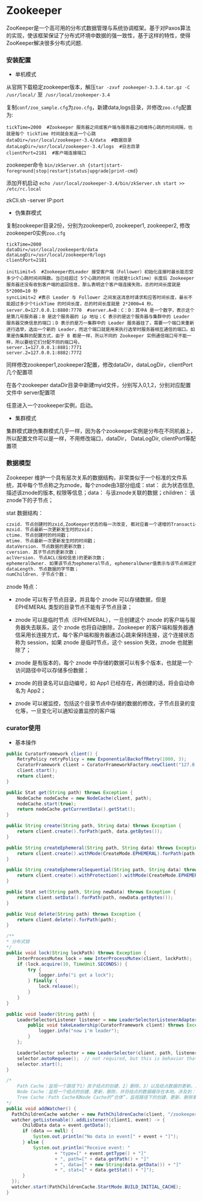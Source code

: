 # Zookeeper

ZooKeeper是一个高可用的分布式数据管理与系统协调框架。基于对Paxos算法的实现，使该框架保证了分布式环境中数据的强一致性，基于这样的特性，使得ZooKeeper解决很多分布式问题.

### 安装配置

- 单机模式

从官网下载稳定zookeeper版本，解压`tar -zxvf zookeeper-3.3.4.tar.gz -C /usr/local/` 至` /usr/local/zookeeper-3.4`

复制`conf/zoo_sample.cfg`为`zoo.cfg`，新建data,logs目录，并修改`zoo.cfg`配置为:
```shell
tickTime=2000  #Zookeeper 服务器之间或客户端与服务器之间维持心跳的时间间隔，也就是每个 tickTime 时间就会发送一个心跳
dataDir=/usr/local/zookeeper-3.4/data  #数据目录
dataLogDir=/usr/local/zookeeper-3.4/logs  #日志目录
clientPort=2181  #客户端连接端口
```

zookeeper命令 `bin/zkServer.sh {start|start-foreground|stop|restart|status|upgrade|print-cmd}`

添加开机启动 `echo /usr/local/zookeeper-3.4/bin/zkServer.sh start >> /etc/rc.local`

zkCli.sh -server IP:port

- 伪集群模式

复制zookeeper目录2份，分别为zookeeper0, zookeeper1, zookeeper2, 修改zookeeper0实例`zoo.cfg`
```shell
tickTime=2000
dataDir=/usr/local/zookeeper0/data
dataLogDir=/usr/local/zookeeper0/logs
clientPort=2181

initLimit=5  #Zookeeper的Leader 接受客户端（Follower）初始化连接时最长能忍受多少个心跳时间间隔数。当已经超过 5个心跳的时间（也就是tickTime）长度后 Zookeeper 服务器还没有收到客户端的返回信息，那么表明这个客户端连接失败。总的时间长度就是 5*2000=10 秒
syncLimit=2 #表示 Leader 与 Follower 之间发送消息时请求和应答时间长度，最长不能超过多少个tickTime 的时间长度，总的时间长度就是 2*2000=4 秒。
server.0=127.0.0.1:8880:7770  #server.A=B：C：D：其中A 是一个数字，表示这个是第几号服务器；B 是这个服务器的 ip 地址；C 表示的是这个服务器与集群中的 Leader 服务器交换信息的端口；D 表示的是万一集群中的 Leader 服务器挂了，需要一个端口来重新进行选举，选出一个新的 Leader，而这个端口就是用来执行选举时服务器相互通信的端口。如果是伪集群的配置方式，由于 B 都是一样，所以不同的 Zookeeper 实例通信端口号不能一样，所以要给它们分配不同的端口号。
server.1=127.0.0.1:8881:7771
server.2=127.0.0.1:8882:7772
```
同样修改zookeeper1,zookeeper2配置，修改dataDir，dataLogDir，clientPort几个配置项

在各个zookeeper dataDir目录中新建myid文件，分别写入0,1,2，分别对应配置文件中 server配置项

任意进入一个zookeeper实例，启动。

- 集群模式

集群模式跟伪集群模式几乎一样，因为各个zookeeper实例是分布在不同机器上，所以配置文件可以是一样，不用修改端口，dataDir， DataLogDir, clientPort等配置项

### 数据模型

Zookeeper 维护一个具有层次关系的数据结构，非常类似于一个标准的文件系统，其中每个节点称之为znode，每个znode由3部分组成：stat： 此为状态信息, 描述该znode的版本, 权限等信息；data： 与该znode关联的数据；children： 该znode下的子节点；

stat 数据结构：

```xml
czxid. 节点创建时的zxid,ZooKeeper状态的每一次改变, 都对应着一个递增的Transaction id, 该id称为zxid. 由于zxid的递增性质, 如果zxid1小于zxid2, 那么zxid1肯定先于zxid2发生. 创建任意节点, 或者更新任意节点的数据, 或者删除任意节点, 都会导致Zookeeper状态发生改变, 从而导致zxid的值增加；
mzxid. 节点最新一次更新发生时的zxid；
ctime. 节点创建时的时间戳；
mtime. 节点最新一次更新发生时的时间戳；
dataVersion. 节点数据的更新次数；
cversion. 其子节点的更新次数；
aclVersion. 节点ACL(授权信息)的更新次数；
ephemeralOwner. 如果该节点为ephemeral节点, ephemeralOwner值表示与该节点绑定的session id. 如果该节点不是ephemeral节点, ephemeralOwner值为0. 节点类型：persistent. persistent节点不和特定的session绑定, 不会随着创建该节点的session的结束而消失, 而是一直存在, 除非该节点被显式删除.ephemeral. ephemeral节点是临时性的, 如果创建该节点的session结束了, 该节点就会被自动删除. ephemeral节点不能拥有子节点. 虽然ephemeral节点与创建它的session绑定, 但只要该该节点没有被删除, 其他session就可以读写该节点中关联的数据
dataLength. 节点数据的字节数；
numChildren. 子节点个数；
```

znode 特点：

- znode 可以有子节点目录，并且每个 znode 可以存储数据，但是EPHEMERAL 类型的目录节点不能有子节点目录；

- znode 可以是临时节点（EPHEMERAL），一旦创建这个 znode 的客户端与服务器失去联系，这个 znode 也将自动删除，Zookeeper 的客户端和服务器通信采用长连接方式，每个客户端和服务器通过心跳来保持连接，这个连接状态称为 session，如果 znode 是临时节点，这个 session 失效，znode 也就删除了；

- znode 是有版本的，每个 znode 中存储的数据可以有多个版本，也就是一个访问路径中可以存储多份数据；

- znode 的目录名可以自动编号，如 App1 已经存在，再创建的话，将会自动命名为 App2；

- znode 可以被监控，包括这个目录节点中存储的数据的修改，子节点目录的变化等，一旦变化可以通知设置监控的客户端

### curator使用

- 基本操作

```java
public CuratorFramework client() {
    RetryPolicy retryPolicy = new ExponentialBackoffRetry(1000, 3);
    CuratorFramework client = CuratorFrameworkFactory.newClient("127.0.0.1:2181", retryPolicy);
    client.start();
    return client;
}

public Stat get(String path) throws Exception {
    NodeCache nodeCache = new NodeCache(client, path);
    nodeCache.start(true);
    return nodeCache.getCurrentData().getStat();
}

public String create(String path, String data) throws Exception {
    return client.create().forPath(path, data.getBytes());
}

public String createEphemeral(String path, String data) throws Exception {
    return client.create().withMode(CreateMode.EPHEMERAL).forPath(path, data.getBytes());
}

public String createEphemeralSequential(String path, String data) throws Exception {
    return client.create().withProtection().withMode(CreateMode.EPHEMERAL_SEQUENTIAL).forPath(path, data.getBytes());
}

public Stat set(String path, String newData) throws Exception {
    return client.setData().forPath(path, newData.getBytes());
}

public Void delete(String path) throws Exception {
    return client.delete().forPath(path);
}

/**
* 分布式锁
*/
public void lock(String lockPath) throws Exception {
    InterProcessMutex lock = new InterProcessMutex(client, lockPath);
    if (lock.acquire(10, TimeUnit.SECONDS)) {
        try {
            logger.info("i get a lock");
        } finally {
            lock.release();
        }
    }
}

public void leader(String path) {
    LeaderSelectorListener listener = new LeaderSelectorListenerAdapter() {
        public void takeLeadership(CuratorFramework client) throws Exception {
            logger.info("now i'm leader");
        }
    };

    LeaderSelector selector = new LeaderSelector(client, path, listener);
    selector.autoRequeue();  // not required, but this is behavior that you will probably expect
    selector.start();
}

/*
    Path Cache：监视一个路径下1）孩子结点的创建、2）删除，3）以及结点数据的更新。产生的事件会传递给注册的PathChildrenCacheListener。涉及到：PathChildrenCache，PathChildrenCacheEvent，PathChildrenCacheListener，ChildData
    Node Cache：监视一个结点的创建、更新、删除，并将结点的数据缓存在本地。涉及到：NodeCache，NodeCacheListener，ChildData
    Tree Cache：Path Cache和Node Cache的“合体”，监视路径下的创建、更新、删除事件，并缓存路径下所有孩子结点的数据，涉及到：TreeCache，TreeCacheListener，TreeCacheEvent，ChildData
*/
public void addWatcher() {
  PathChildrenCache watcher = new PathChildrenCache(client, "/zookeeper", true);
  watcher.getListenable().addListener((client1, event) -> {
      ChildData data = event.getData();
      if (data == null) {
          System.out.println("No data in event[" + event + "]");
      } else {
          System.out.println("Receive event: "
                  + "type=[" + event.getType() + "]"
                  + ", path=[" + data.getPath() + "]"
                  + ", data=[" + new String(data.getData()) + "]"
                  + ", stat=[" + data.getStat() + "]");
      }
  });
  watcher.start(PathChildrenCache.StartMode.BUILD_INITIAL_CACHE);
}

```
